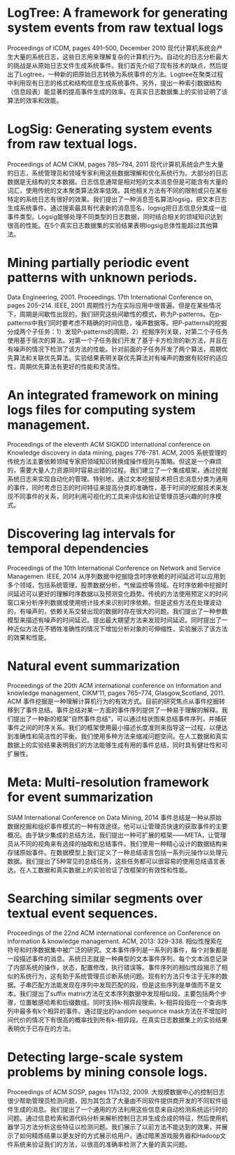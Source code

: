 # LogTree: A framework for generating system events from raw textual logs
Proceedings of ICDM, pages 491–500, December 2010
现代计算机系统会产生大量的系统日志，这些日志用来理解复杂的计算机行为。自动化的日志分析最大的挑战是从原始日志文件生成系统事件。我们首先介绍了现有技术的缺点，然后提出了Logtree，一种新的把原始日志转换为系统事件的方法。Logtree在聚类过程中利用现有日志的格式和结构信息生成系统事件。另外，提出一种索引数据结构（信息段表）能显著的提高事件生成的效率。在真实日志数据集上的实验证明了该算法的效率和效能。

# LogSig: Generating system events from raw textual logs.
Proceedings of ACM CIKM, pages 785–794, 2011
现代计算机系统会产生大量的日志，系统管理员和领域专家利用这些数据理解和优化系统行为。大部分的日志数据是无结构的文本数据。日志信息通常是相对短的文本消息但是可能含有大量的词汇，使用传统的文本聚类算法效率低效。其他相关方法有不同的限制或只在某些特定的系统日志有很好的效果。我们提出了一种消息签名算法logsig，把文本日志生成系统事件。通过搜索最具有代表新的消息签名，logsig把日志信息分类成一组事件类型。Logsig能够处理不同类型的日志数据，同时结合相关的领域知识达到很高的性能。在5个真实日志数据集的实验结果表明logsig总体性能超过其他算法。

# Mining partially periodic event patterns with unknown periods.
Data Engineering, 2001. Proceedings. 17th International Conference on, pages 205–214. IEEE, 2001
周期性行为在实际应用中很普遍。但是在某些情况下，周期是间歇性出现的，我们研究这些间歇性的模式，称为P-patterns。在p-patterns中我们同时要考虑不精确的时间信息，噪声数据等。把P-patterns的挖掘分成两个子任务：1）发现P-patterns的周期，2）挖掘序列关联，对第二个子任务使用基于层次的算法。对第一个子任务我们开发了基于卡方检测的新方法，并且在有噪声的情况下检测了该方法的性能。针对前面的子任务开发了两个算法，周期优先算法和关联优先算法。实验结果表明关联优先算法对有噪声的数据有较好的适应性，周期优先算法有更好的性能和灵活性。

# An integrated framework on mining logs files for computing system management.
Proceedings of the eleventh ACM SIGKDD international conference on Knowledge discovery in data mining, pages 776–781. ACM, 2005
系统管理的传统方法主要依赖领域专家把领域知识转换成操作规则与策略。但这是一个麻烦的，需要大量人力资源同时容易出错的过程。我们建立了一个集成框架，通过挖掘系统日志来实现自动化的管理。特别地，通过文本挖掘技术把日志消息分类为通用的事件，同时考虑日志的时间特征来提高分类的准确性，基于时间的挖掘技术来发现不同事件的关系，同时利用可视化的工具来评估和验证管理员感兴趣的时序模式。

# Discovering lag intervals for temporal dependencies
Proceedings of the 10th International Conference on Network and Service Managemen. IEEE, 2014
从序列数据中挖掘隐含时序依赖的时间延迟可以应用到多个领域，包括系统管理，股票数据分析，气候监控等领域。在时序依赖中挖掘时间延迟可以更好的理解时序数据以及预测变化趋势。传统的方法使用预定义的时间窗口来分析序列数据或使用统计技术来识别时序依赖。但是这些方法在处理波动的，有噪声的，依赖关系交替出现的数据时存在很大的问题。我们提出了一种参数模型来描述有噪声的时间延迟。提出最大期望方法来发现时间延迟。同时提出了一种近似方法在不牺牲准确性的情况下增加分析对象的可伸缩性，实验展示了该方法的效果和性能。

# Natural event summarization
Proceedings of the 20th ACM international conference on Information and knowledge management, CIKM’11, pages 765–774, Glasgow,Scotland, 2011. ACM
事件挖掘是一种理解计算机行为的有效方式。目前的研究焦点从事件挖掘转移到了事件总结。事件总结对某一方面的事件序列提供了一种易于理解的解释。我们提出了一种新的框架“自然事件总结”，可以通过柱状图来总结事件序列，并捕获事件之间的时序关系。我们的框架使用最小描述长度准则来指导这一过程，以便达到准确性和简洁性的平衡。我们使用多种方法来缩减问题空间。在人工数据和真实数据上的实验结果表明我们的方法能够生成有用的事件总结，同时具有健壮性和可扩展性。

# Meta: Multi-resolution framework for event summarization
SIAM International Conference on Data Mining, 2014
事件总结是一种从原始数据挖掘和组织事件模式的一种有效途径。他可以让管理员快速的获取事件的主要概况。由于缺少集成的总结方法，我们提出一种可扩展的框架——META，让管理员从不同的视角来有选择的抽取和总结事件。我们使用一种精心设计的数据结构来存储原始事件。在数据模型上我们定义了一种总结语言包括一系列元操作以处理元数据。我们提出了5种常见的总结任务，这些任务都可以很容易的使用总结语言表达。在人工数据和真实数据上的实验验证了改框架的有效性和性能。

# Searching similar segments over textual event sequences.
Proceedings of the 22nd ACM international conference on Conference on information & knowledge management. ACM, 2013: 329-338.
相似性搜索在符号和时序数据集中被广泛的研究。文本事件序列是一系列的事件，每个对象都是一段描述事件的消息。系统日志就是一种典型的文本事件序列，每个文本消息记录了内部系统的操作，状态，配置修改，执行错误等。事件序列的相似性段揭示了相似的系统行为，这有助于系统管理员诊断系统问题。现有的方法只专注于无序的数据。子串匹配方法能发现在序列中发现匹配的段，但是这些序列是单值而不是文本。我们提出了suffix matrix方法在文本序列数据中发现相似段。主要包括两个步骤，位置敏感哈希和后缀数组。同时支持k-相异段搜索。k-相异段指在一个查询序列中最多有k个相异的事件。通过提出的random sequence mask方法在不增加时间代价的情况下有很高的概率找到所有k-相异段。在真实日志数据集上的实验结果表明优于已存在的方法。

# Detecting large-scale system problems by mining console logs.
Proceedings of ACM SOSP, pages 117s132, 2009.
大规模数据中心的控制日志很少帮助管理员检测问题，因为其包含了大量由不同软件提供商开发的不同软件组件生成的消息。我们提出了一个通用的方法利用这些信息来自动检测系统运行时的问题。通过信息检索和源代码分析来解析控制日志并生成合成的特征，然后使用机器学习方法分析这些特征以检测问题。我们展示了以前方法不能达到的效果，并展示了如何精炼结果以更友好的方式展示给用户。通过暗黑游戏服务器和Hadoop文件系统来验证我们的方法，以很高的准确率检测了大量的真实问题。
